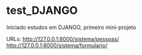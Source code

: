 # test_DJANGO
 Iniciado estudos em DJANGO, primeiro mini-projeto

URLs:
http://127.0.0.1:8000/sistema/pessoas/
http://127.0.0.1:8000/sistema/formulario/